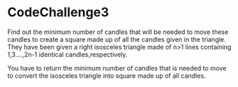 # CodeChallenge3

Find out the minimum number of candles that will be needed to move these candles to create a square made up of all the candles given in the triangle. 
They have been given a right isosceles triangle made of n>1 lines containing 1,3….,2n-1 identical candles,respectively.

You have to return the minimum number of candles that is needed to move to convert the isosceles triangle into square made up of all candles.
 

